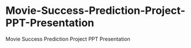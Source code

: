 # Movie-Success-Prediction-Project-PPT-Presentation
Movie Success Prediction Project PPT Presentation
